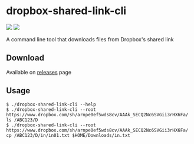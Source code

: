 # dropbox-shared-link-cli

[![](https://github.com/kaz/dropbox-shared-link-cli/workflows/release/badge.svg)](https://github.com/kaz/dropbox-shared-link-cli/actions?query=workflow%3Arelease)
[![](https://img.shields.io/github/v/release/kaz/dropbox-shared-link-cli)](https://github.com/kaz/dropbox-shared-link-cli/releases)

A command line tool that downloads files from Dropbox's shared link

## Download

Available on [releases](https://github.com/kaz/dropbox-shared-link-cli/releases) page

## Usage

```
$ ./dropbox-shared-link-cli --help
$ ./dropbox-shared-link-cli --root https://www.dropbox.com/sh/arnpe0ef5wds8cv/AAAk_SECQ2Nc6SVGii3rHX6Fa/ ls /ABC123/D
$ ./dropbox-shared-link-cli --root https://www.dropbox.com/sh/arnpe0ef5wds8cv/AAAk_SECQ2Nc6SVGii3rHX6Fa/ cp /ABC123/D/in/in01.txt $HOME/Downloads/in.txt
```
